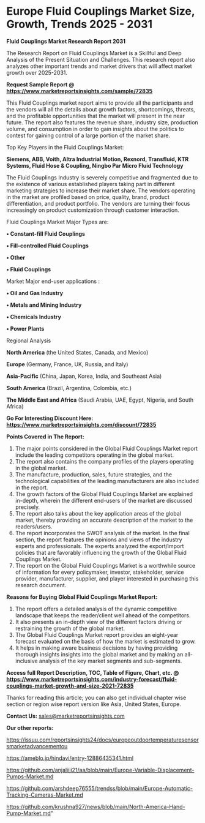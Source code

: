 # Europe Fluid Couplings Market Size, Growth, Trends 2025 - 2031

<strong>Fluid Couplings Market Research Report 2031</strong>

The Research Report on Fluid Couplings Market is a Skillful and Deep Analysis of the Present Situation and Challenges. This research report also analyzes other important trends and market drivers that will affect market growth over 2025-2031.

<strong>Request Sample Report @ <a href=https://www.marketreportsinsights.com/sample/72835>https://www.marketreportsinsights.com/sample/72835</a></strong>

This Fluid Couplings market report aims to provide all the participants and the vendors will all the details about growth factors, shortcomings, threats, and the profitable opportunities that the market will present in the near future. The report also features the revenue share, industry size, production volume, and consumption in order to gain insights about the politics to contest for gaining control of a large portion of the market share.

Top Key Players in the Fluid Couplings Market:

<strong>Siemens, ABB, Voith, Altra Industrial Motion, Rexnord, Transfluid, KTR Systems, Fluid Hose & Coupling, Ningbo Par Micro Fluid Technology</strong>

The Fluid Couplings Industry is severely competitive and fragmented due to the existence of various established players taking part in different marketing strategies to increase their market share. The vendors operating in the market are profiled based on price, quality, brand, product differentiation, and product portfolio. The vendors are turning their focus increasingly on product customization through customer interaction.

Fluid Couplings Market Major Types are:

<strong>• Constant-fill Fluid Couplings

• Fill-controlled Fluid Couplings

• Other

• Fluid Couplings</strong>

Market Major end-user applications :

<strong>• Oil and Gas Industry

• Metals and Mining Industry

• Chemicals Industry

• Power Plants</strong>

Regional Analysis

</u><strong><b>North America</b></strong> (the United States, Canada, and Mexico)

<strong><b>Europe </b></strong>(Germany, France, UK, Russia, and Italy)

<strong><b>Asia-Pacific</b></strong> (China, Japan, Korea, India, and Southeast Asia)

<strong><b>South America</b></strong> (Brazil, Argentina, Colombia, etc.)

<strong><b>The Middle East and Africa</b></strong> (Saudi Arabia, UAE, Egypt, Nigeria, and South Africa)

<strong>Go For Interesting Discount Here: <a href=https://www.marketreportsinsights.com/discount/72835>https://www.marketreportsinsights.com/discount/72835</a></strong>

<strong>Points Covered in The Report:</strong>
<ol>
  <li>The major points considered in the Global Fluid Couplings Market report include the leading competitors operating in the global market.</li>
  <li>The report also contains the company profiles of the players operating in the global market.</li>
  <li>The manufacture, production, sales, future strategies, and the technological capabilities of the leading manufacturers are also included in the report.</li>
  <li>The growth factors of the Global Fluid Couplings Market are explained in-depth, wherein the different end-users of the market are discussed precisely.</li>
  <li>The report also talks about the key application areas of the global market, thereby providing an accurate description of the market to the readers/users.</li>
  <li>The report incorporates the SWOT analysis of the market. In the final section, the report features the opinions and views of the industry experts and professionals. The experts analyzed the export/import policies that are favorably influencing the growth of the Global Fluid Couplings Market.</li>
  <li>The report on the Global Fluid Couplings Market is a worthwhile source of information for every policymaker, investor, stakeholder, service provider, manufacturer, supplier, and player interested in purchasing this research document.</li>
</ol>
<strong>Reasons for Buying Global Fluid Couplings Market Report:</strong>

<ol>
  <li>The report offers a detailed analysis of the dynamic competitive landscape that keeps the reader/client well ahead of the competitors.</li>
  <li>It also presents an in-depth view of the different factors driving or restraining the growth of the global market.</li>
  <li>The Global Fluid Couplings Market report provides an eight-year forecast evaluated on the basis of how the market is estimated to grow.</li>
  <li>It helps in making aware business decisions by having providing thorough insights insights into the global market and by making an all-inclusive analysis of the key market segments and sub-segments.</li>
</ol>
<strong>Access full Report Description, TOC, Table of Figure, Chart, etc. @ <a href=https://www.marketreportsinsights.com/industry-forecast/fluid-couplings-market-growth-and-size-2021-72835>https://www.marketreportsinsights.com/industry-forecast/fluid-couplings-market-growth-and-size-2021-72835</a></strong>


Thanks for reading this article; you can also get individual chapter wise section or region wise report version like Asia, United States, Europe.

<strong>Contact Us:</strong>
sales@marketreportsinsights.com

<strong>Our other reports:</strong>

<a href=https://issuu.com/reportsinsights24/docs/europeoutdoortemperaturesensorsmarketadvancementou>https://issuu.com/reportsinsights24/docs/europeoutdoortemperaturesensorsmarketadvancementou</a>

<a href=https://ameblo.jp/hindavi/entry-12886435341.html>https://ameblo.jp/hindavi/entry-12886435341.html</a>

<a href=https://github.com/anjaliiii21/aa/blob/main/Europe-Variable-Displacement-Pumps-Market.md>https://github.com/anjaliiii21/aa/blob/main/Europe-Variable-Displacement-Pumps-Market.md</a>

<a href=https://github.com/arshdeep76555/trendss/blob/main/Europe-Automatic-Tracking-Cameras-Market.md>https://github.com/arshdeep76555/trendss/blob/main/Europe-Automatic-Tracking-Cameras-Market.md</a>

<a href=https://github.com/krushna927/news/blob/main/North-America-Hand-Pump-Market.md>https://github.com/krushna927/news/blob/main/North-America-Hand-Pump-Market.md</a>"
